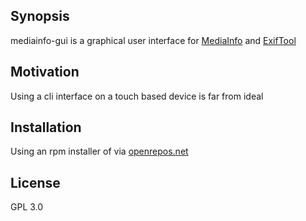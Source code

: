 ## Synopsis

mediainfo-gui is a graphical user interface for [MediaInfo](http://mediaarea.net/en/MediaInfo) and [ExifTool](https://sno.phy.queensu.ca/~phil/exiftool/)

## Motivation

Using a cli interface on a touch based device is far from ideal

## Installation

Using an rpm installer of via [openrepos.net](https://openrepos.net/content/ade/mediainfo-gui)

## License

GPL 3.0
